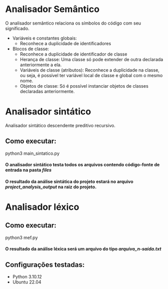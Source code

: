 # Analisador Semântico
O analisador semântico relaciona os símbolos do código com seu significado.
- Variáveis e constantes globais:
    - Reconhece a duplicidade de identificadores
- Blocos de classe:
    - Reconhece a duplicidade de identificador de classe
    - Herança de classe: Uma classe só pode extender de outra declarada anteriormente a ela.
    - Variáveis de classe (atributos): Reconhece a duplicidade na classe, ou seja, é possível ter variável local de classe e global com o mesmo nome. 
    - Objetos de classe: Só é possível instanciar objetos de classes declaradas anteriormente.

# Analisador sintático
Analisador sintático descendente preditivo recursivo.

## Como executar:
python3 main_sintatico.py

#### O analisador sintático testa todos os arquivos contendo código-fonte de entrada na pasta _files_
#### O resultado da análise sintática do projeto estará no arquivo _project_analysis_output_ na raiz do projeto.


# Analisador léxico

## Como executar:
python3 mef.py

#### O resultado da análise léxica será um arquivo do tipo _arquivo_n-saída.txt_

## Configurações testadas:
- Python 3.10.12
- Ubuntu 22.04
